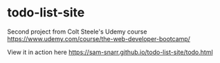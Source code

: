 # todo-list-site

Second project from Colt Steele's Udemy course https://www.udemy.com/course/the-web-developer-bootcamp/

View it in action here https://sam-snarr.github.io/todo-list-site/todo.html